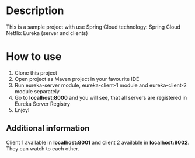 # Description 
This is a sample project with use Spring Cloud technology: Spring Cloud Netflix Eureka (server and clients)

# How to use
1. Clone this project
2. Open project as Maven project in your favourite IDE
3. Run eureka-server module, eureka-client-1 module and eureka-client-2 module separately
4. Go to **localhost:8000** and you will see, that all servers are registered in Eureka Server Registry
5. Enjoy!

## Additional information
Client 1 available in **localhost:8001** and client 2 available in **localhost:8002**. They can watch to each other.